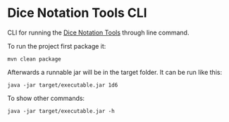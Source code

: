 # Dice Notation Tools CLI

CLI for running the [Dice Notation Tools][dice-notation-tools] through line command.

To run the project first package it:

```
mvn clean package
```

Afterwards a runnable jar will be in the target folder. It can be run like this:

```
java -jar target/executable.jar 1d6
```

To show other commands:

```
java -jar target/executable.jar -h
```

[dice-notation-tools]: https://github.com/Bernardo-MG/dice-notation-java

